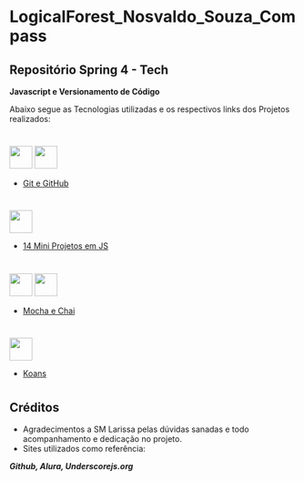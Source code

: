 # LogicalForest_Nosvaldo_Souza_Compass

## Repositório Spring 4 - Tech 

 **Javascript e Versionamento de Código**

Abaixo segue as Tecnologias utilizadas e os respectivos links dos Projetos realizados:

#
<img src="https://cdn.jsdelivr.net/gh/devicons/devicon/icons/git/git-plain.svg" width="40" height="40"/> <img src="https://cdn.icon-icons.com/icons2/1476/PNG/512/github_101792.png" width="40" height="40"/>


* [Git e GitHub](https://github.com/JrGirotto/LogicalForest_Nosvaldo_Souza_Compass/blob/main/git-lesson/comandosGit.txt)
#
<img src="https://cdn.jsdelivr.net/gh/devicons/devicon/icons/javascript/javascript-original.svg" width="40" height="40"/> 

* [14 Mini Projetos em JS](https://github.com/JrGirotto/LogicalForest_Nosvaldo_Souza_Compass/tree/main/Curso_de_Javascript)
#
<img src="https://cdn.jsdelivr.net/gh/devicons/devicon/icons/mocha/mocha-plain.svg" width="40" height="40"/> <img src="https://cdn.cdnlogo.com/logos/c/18/chai.svg" width="40" height="40"/>

* [Mocha e Chai](https://github.com/JrGirotto/LogicalForest_Nosvaldo_Souza_Compass/tree/main/Mocha-Chai)
#
<img src="https://img2.gratispng.com/20200808/tbl/transparent-il-dogma-del-big-bang-wall-decal-poster-sticker-ar-5f2f08ebb9f078.8841945415969179957616.jpg" width="40" height="40"/> 

* [Koans](https://github.com/JrGirotto/LogicalForest_Nosvaldo_Souza_Compass/tree/main/Koans/javascript-koans-master)
#

## Créditos

* Agradecimentos a SM Larissa pelas dúvidas sanadas e todo acompanhamento e dedicação no projeto.
* Sites utilizados como referência:

 **_Github, Alura, Underscorejs.org_**
